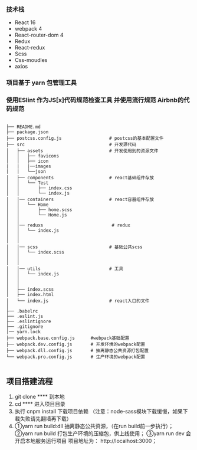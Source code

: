 ### 技术栈
* React 16
* webpack 4
* React-router-dom 4
* Redux
* React-redux
* Scss
* Css-moudles
* axios

### 项目基于 yarn 包管理工具
### 使用ESlint 作为JS[x]代码规范检查工具 并使用流行规范 Airbnb的代码规范
```base

├── README.md
├── package.json
├── postcss.config.js                  # postcss的基本配置文件
├── src                                # 开发源代码
│   ├── assets                         # 开发使用到的资源文件
│   │   ├── favicons
│   │   ├── icon
|   |   |──images
|   |   └──json
│   ├── components                     # react基础组件存放
│   │   └── Test
│   │       ├── index.css
│   │       └── index.js
│   │── containers                     # react容器组件存放
│   │   └── Home
│   │       ├── home.scss
│   │       └── Home.js
│   │
│   │── reduxs                          # redux
│   │   └── index.js
│   │ 
│   │ 
│   │── scss                           # 基础公共scss
│   │   └── index.scss
│   │ 
│   │ 
│   │── utils                          # 工具
│   │   └── index.js
│   │ 
│   │ 
│   ├── index.scss
│   ├── index.html
│   └── index.js                       # react入口的文件
│ 
├── .babelrc
├── .eslint.js
├── .eslintignore
├── .gitignore
│── yarn.lock
├── webpack.base.config.js      #webpack基础配置
├── webpack.dev.config.js       # 开发环境的webpack配置
├── webpack.dll.config.js       # 抽离静态公共资源打包配置            
└── webpack.pro.config.js       # 生产环境的webpack配置


```
## 项目搭建流程
1. git clone **** 到本地
2. cd ****  进入项目目录
3. 执行 cnpm install 下载项目依赖 （注意：node-sass模块下载缓慢，如果下载失败请先翻墙再下载）
4. ①yarn run build:dll 抽离静态公共资源，（在run build前一步执行）；
   ②yarn run build 打包生产环境的压缩包，供上线使用；
   ③yarn run dev 会开启本地服务运行项目 项目地址为： http://localhost:3000；
